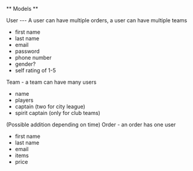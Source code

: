 ** Models **

User --- A user can have multiple orders, a user can have multiple teams
  - first name
  - last name
  - email
  - password
  - phone number
  - gender?
  - self rating of 1-5

Team - a team can have many users
  - name
  - players
  - captain (two for city league)
  - spirit captain (only for club teams)

(Possible addition depending on time)
Order - an order has one user
  - first name
  - last name
  - email
  - items
  - price
